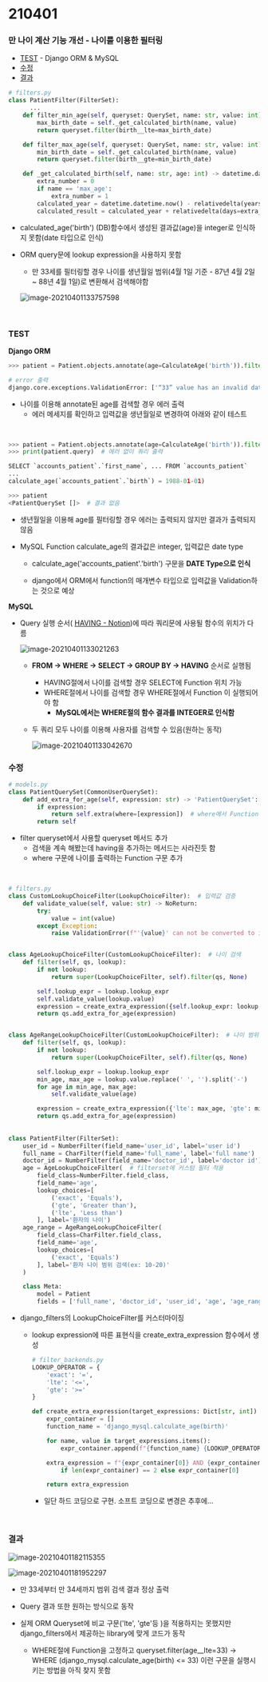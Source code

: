 # 210401

### 만 나이 계산 기능 개선 - 나이를 이용한 필터링

-   [TEST](#test) - Django ORM & MySQL
-   [수정](#수정)
-   [결과](#결과)

```python
# filters.py
class PatientFilter(FilterSet):
	  ...
    def filter_min_age(self, queryset: QuerySet, name: str, value: int) -> QuerySet:
        max_birth_date = self._get_calculated_birth(name, value)
        return queryset.filter(birth__lte=max_birth_date)

    def filter_max_age(self, queryset: QuerySet, name: str, value: int) -> QuerySet:
        min_birth_date = self._get_calculated_birth(name, value)
        return queryset.filter(birth__gte=min_birth_date)

    def _get_calculated_birth(self, name: str, age: int) -> datetime.date:
        extra_number = 0
        if name == 'max_age':
            extra_number = 1
        calculated_year = datetime.datetime.now() - relativedelta(years=age + extra_number)
        calculated_result = calculated_year + relativedelta(days=extra_number)
```

-   calculated_age('birth') (DB)함수에서 생성된 결과값(age)을 integer로 인식하지 못함(date 타입으로 인식)

-   ORM query문에 lookup expression을 사용하지 못함

    -   만 33세를 필터링할 경우 나이를 생년월일 범위(4월 1일 기준 - 87년 4월 2일 ~ 88년 4월 1일)로 변환해서 검색해야함

    ![image-20210401133757598](images/image-20210401133757598.png)



<br>

### TEST

**Django ORM** 

```python
>>> patient = Patient.objects.annotate(age=CalculateAge('birth')).filter(age=33)

# error 출력
django.core.exceptions.ValidationError: ['“33” value has an invalid date format. It must be in YYYY-MM-DD format.']

```

-   나이를 이용해 annotate된 age를 검색할 경우 에러 출력
    -   에러 메세지를 확인하고 입력값을 생년월일로 변경하여 아래와 같이 테스트

<br>

```python
>>> patient = Patient.objects.annotate(age=CalculateAge('birth')).filter(age='1988-01-01')
>>> print(patient.query)  # 에러 없이 쿼리 출력

SELECT `accounts_patient`.`first_name`, ... FROM `accounts_patient`
...
calculate_age(`accounts_patient`.`birth`) = 1988-01-01)

>>> patient  
<PatientQuerySet []>  # 결과 없음
```

-   생년월일을 이용해 age를 필터링할 경우 에러는 출력되지 않지만 결과가 출력되지 않음

-   MySQL Function calculate_age의 결과값은 integer, 입력값은 date type

    -   calculate_age('accounts_patient'.'birth') 구문을 **DATE Type으로 인식**

    -   django에서 ORM에서 function의 매개변수 타입으로 입력값을 Validation하는 것으로 예상

**MySQL**

-   Query 실행 순서( [HAVING - Notion](https://www.notion.so/navill/QUERY-HAVING-GROUP-BY-4fee8c3a0c2d4248a130ac6e07177ad8))에 따라 쿼리문에 사용될 함수의 위치가 다름

    ![image-20210401133021263](images/image-20210401133021263.png)

    -   **FROM -> WHERE -> SELECT -> GROUP BY -> HAVING** 순서로 실행됨

        -   HAVING절에서 나이를 검색할 경우 SELECT에 Function 위치 가능
        -   WHERE절에서 나이를 검색할 경우 WHERE절에서 Function 이 실행되어야 함
            -   **MySQL에서는 WHERE절의 함수 결과를 INTEGER로 인식함**

    -   두 쿼리 모두 나이를 이용해 사용자를 검색할 수 있음(원하는 동작)

        ![image-20210401133042670](images/image-20210401133042670.png)

    

### 수정

```python
# models.py
class PatientQuerySet(CommonUserQuerySet):
    def add_extra_for_age(self, expression: str) -> 'PatientQuerySet':
        if expression:
            return self.extra(where=[expression])  # where에서 Function 실행
        return self
```

-   filter queryset에서 사용할 queryset 메서드 추가
    -   검색을 계속 해봤는데 having을 추가하는 메서드는 사라진듯 함
    -   where 구문에 나이를 출력하는 Function 구문 추가



<br>

```python
# filters.py
class CustomLookupChoiceFilter(LookupChoiceFilter):  # 입력값 검증
    def validate_value(self, value: str) -> NoReturn:
        try:
            value = int(value)
        except Exception:
            raise ValidationError(f"'{value}' can not be converted to integer")


class AgeLookupChoiceFilter(CustomLookupChoiceFilter):  # 나이 검색
    def filter(self, qs, lookup):
        if not lookup:
            return super(LookupChoiceFilter, self).filter(qs, None)

        self.lookup_expr = lookup.lookup_expr
        self.validate_value(lookup.value)
        expression = create_extra_expression({self.lookup_expr: lookup.value})
        return qs.add_extra_for_age(expression)


class AgeRangeLookupChoiceFilter(CustomLookupChoiceFilter):  # 나이 범위 검색
    def filter(self, qs, lookup):
        if not lookup:
            return super(LookupChoiceFilter, self).filter(qs, None)

        self.lookup_expr = lookup.lookup_expr
        min_age, max_age = lookup.value.replace(' ', '').split('-')
        for age in min_age, max_age:
            self.validate_value(age)

        expression = create_extra_expression({'lte': max_age, 'gte': min_age})
        return qs.add_extra_for_age(expression)
      
      
class PatientFilter(FilterSet):
    user_id = NumberFilter(field_name='user_id', label='user id')
    full_name = CharFilter(field_name='full_name', label='full name')
    doctor_id = NumberFilter(field_name='doctor_id', label='doctor id')
    age = AgeLookupChoiceFilter(  # filterset에 커스텀 필터 적용
        field_class=NumberFilter.field_class,
        field_name='age',
        lookup_choices=[
            ('exact', 'Equals'),
            ('gte', 'Greater than'),
            ('lte', 'Less than')
        ], label='환자의 나이')
    age_range = AgeRangeLookupChoiceFilter(
        field_class=CharFilter.field_class,
        field_name='age',
        lookup_choices=[
            ('exact', 'Equals')
        ], label='환자 나이 범위 검색(ex: 10-20)'
    )

    class Meta:
        model = Patient
        fields = ['full_name', 'doctor_id', 'user_id', 'age', 'age_range'] 

```

-   django_filters의 LookupChoiceFilter를 커스터마이징

    -   lookup expression에 따른 표현식을 create_extra_expression 함수에서 생성

        ```python
        # filter_backends.py
        LOOKUP_OPERATOR = {
            'exact': '=',
            'lte': '<=',
            'gte': '>='
        }
        
        def create_extra_expression(target_expressions: Dict[str, int]) -> str:
            expr_container = []
            function_name = 'django_mysql.calculate_age(birth)'
        
            for name, value in target_expressions.items():
                expr_container.append(f"{function_name} {LOOKUP_OPERATOR[name]} {value}")
        
            extra_expression = f"{expr_container[0]} AND {expr_container[1]}" \
                if len(expr_container) == 2 else expr_container[0]
        
            return extra_expression
        ```

        -   일단 하드 코딩으로 구현. 소프트 코딩으로 변경은 추후에...

<br>

### 결과

![image-20210401182115355](images/image-20210401182115355.png)

![image-20210401181952297](images/image-20210401181952297.png)

-   만 33세부터 만 34세까지 범위 검색 결과 정상 출력

-   Query 결과 또한 원하는 방식으로 동작

-   실제 ORM Queryset에 비교 구문('lte', 'gte'등 )을 적용하지는 못했지만 django_filters에서 제공하는 library에 맞게 코드가 동작

    -   WHERE절에 Function을 고정하고 queryset.filter(age__lte=33) ->  WHERE (django_mysql.calculate_age(birth) <= 33) 이런 구문을 실행시키는 방법을 아직 찾지 못함

    

    

